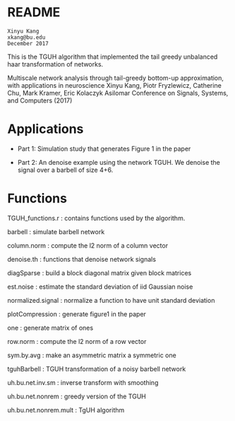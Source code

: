 README
=============================================================================
	Xinyu Kang
	xkang@bu.edu
	December 2017

This is the TGUH algorithm that implemented the tail greedy unbalanced haar transformation of networks.

Multiscale network analysis through tail-greedy bottom-up approximation, with applications in neuroscience
Xinyu Kang, Piotr Fryzlewicz, Catherine Chu, Mark Kramer, Eric Kolaczyk
Asilomar Conference on Signals, Systems, and Computers (2017)



Applications 
=============================================================================

- Part 1: 	Simulation study that generates Figure 1 in the paper

- Part 2: 	An denoise example using the network TGUH.
		We denoise the signal over a barbell of size 4+6.

Functions 
=============================================================================

TGUH_functions.r 	: contains functions used by the algorithm.

barbell			: simulate barbell network 

column.norm		: compute the l2 norm of a column vector 

denoise.th		: functions that denoise network signals

diagSparse		: build a block diagonal matrix given block matrices

est.noise		: estimate the standard deviation of iid Gaussian noise

normalized.signal	: normalize a function to have unit standard deviation

plotCompression		: generate figure1 in the paper

one			: generate matrix of ones

row.norm		: compute the l2 norm of a row vector

sym.by.avg		: make an asymmetric matrix a symmetric one

tguhBarbell		: TGUH transformation of a noisy barbell network

uh.bu.net.inv.sm	: inverse transform with smoothing

uh.bu.net.nonrem	: greedy version of the TGUH

uh.bu.net.nonrem.mult	: TgUH algorithm
